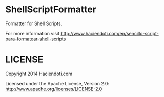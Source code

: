 ShellScriptFormatter
====================

Formatter for Shell Scripts. 

For more information visit <a href="http://www.haciendoti.com/en/sencillo-script-para-formatear-shell-scripts/">http://www.haciendoti.com/en/sencillo-script-para-formatear-shell-scripts</a>

LICENSE
=======

Copyright 2014 Haciendoti.com

Licensed under the Apache License, Version 2.0: http://www.apache.org/licenses/LICENSE-2.0
